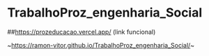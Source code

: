 # TrabalhoProz_engenharia_Social
##https://prozeducacao.vercel.app/ (link funcional)

~https://ramon-vitor.github.io/TrabalhoProz_engenharia_Social/~
